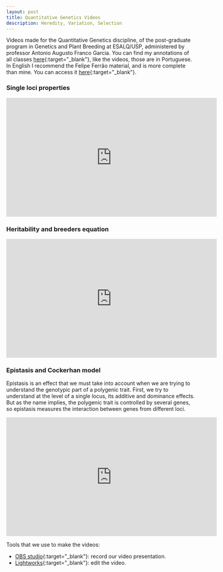 ```yaml
---
layout: post
title: Quantitative Genetics Videos
description: Heredity, Variation, Selection
---
```


Videos made for the Quantitative Genetics discipline, of the post-graduate program in Genetics and Plant Breeding at ESALQ/USP, administered by professor Antonio Augusto Franco Garcia. You can find my annotations of all classes [here](http://htmlpreview.github.io/?https://github.com/VitoriaBizao/Genetica_Quantitativa/blob/main/QuantGen.html){:target="_blank"}, like the videos, those are in Portuguese. In English I recommend the Felipe Ferrão material, and is more complete than mine. You can access it [here](https://lfelipe-ferrao.github.io/class/quantGenetic/){:target="_blank"}.

### Single loci properties
<div class="video-container">
<iframe width="560" height="315" src="https://www.youtube.com/embed/pI2o08MiDCo" title="YouTube video player" frameborder="0" allow="accelerometer; autoplay; clipboard-write; encrypted-media; gyroscope; picture-in-picture; web-share" allowfullscreen></iframe>
</div>

### Heritability and breeders equation
<div class="video-container">
<iframe width="560" height="315" src="https://www.youtube.com/embed/Zj6FPBWl_BA" title="YouTube video player" frameborder="0" allow="accelerometer; autoplay; clipboard-write; encrypted-media; gyroscope; picture-in-picture; web-share" allowfullscreen></iframe>
</div>

### Epistasis and Cockerhan model
Epistasis is an effect that we must take into account when we are trying to understand the genotypic part of a polygenic trait. First, we try to understand at the level of a single locus, its additive and dominance effects. But as the name implies, the polygenic trait is controlled by several genes, so epistasis measures the interaction between genes from different loci.

<div class="video-container">
 <iframe width="560" height="315" src="https://www.youtube.com/embed/aJ48J69kcWk" title="YouTube video player" frameborder="0" allow="accelerometer; autoplay; clipboard-write; encrypted-media; gyroscope; picture-in-picture; web-share" allowfullscreen></iframe>
</div>


Tools that we use to make the videos:

- [OBS studio](https://obsproject.com/){:target="_blank"}: record our video presentation.
- [Lightworks](https://filmora.wondershare.net/pt-br/ad/filmora-editor-de-video.html){:target="_blank"}: edit the video.
